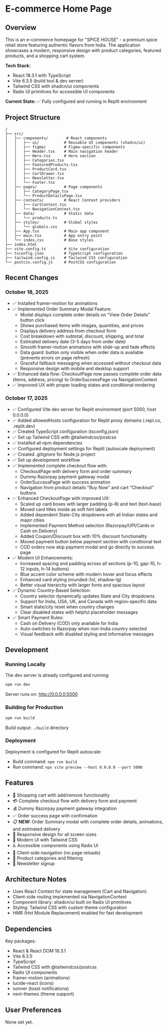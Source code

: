 # E-commerce Home Page

## Overview
This is an e-commerce homepage for "SPICE HOUSE" - a premium spice retail store featuring authentic flavors from India. The application showcases a modern, responsive design with product categories, featured products, and a shopping cart system.

**Tech Stack:**
- React 18.3.1 with TypeScript
- Vite 6.3.5 (build tool & dev server)
- Tailwind CSS with shadcn/ui components
- Radix UI primitives for accessible UI components

**Current State:** ✅ Fully configured and running in Replit environment

## Project Structure
```
/
├── src/
│   ├── components/        # React components
│   │   ├── ui/           # Reusable UI components (shadcn/ui)
│   │   ├── figma/        # Figma-specific components
│   │   ├── Header.tsx    # Main navigation header
│   │   ├── Hero.tsx      # Hero section
│   │   ├── Categories.tsx
│   │   ├── FeaturedProducts.tsx
│   │   ├── ProductCard.tsx
│   │   ├── CartDrawer.tsx
│   │   ├── Newsletter.tsx
│   │   └── Footer.tsx
│   ├── pages/            # Page components
│   │   ├── CategoryPage.tsx
│   │   └── ProductDetailsPage.tsx
│   ├── contexts/         # React Context providers
│   │   ├── CartContext.tsx
│   │   └── NavigationContext.tsx
│   ├── data/             # Static data
│   │   └── products.ts
│   ├── styles/           # Global styles
│   │   └── globals.css
│   ├── App.tsx           # Main app component
│   ├── main.tsx          # App entry point
│   └── index.css         # Base styles
├── index.html
├── vite.config.ts        # Vite configuration
├── tsconfig.json         # TypeScript configuration
├── tailwind.config.js    # Tailwind CSS configuration
└── postcss.config.js     # PostCSS configuration
```

## Recent Changes

### October 18, 2025
- ✅ Installed framer-motion for animations
- ✅ Implemented Order Summary Modal Feature:
  - Modal displays complete order details on "View Order Details" button click
  - Shows purchased items with images, quantities, and prices
  - Displays delivery address from checkout form
  - Cost breakdown with subtotal, discount, shipping, and total
  - Estimated delivery date (3-5 days from order date)
  - Smooth framer-motion animations with slide-up and fade effects
  - Data guard: button only visible when order data is available (prevents errors on page refresh)
  - Graceful fallback messaging when accessed without checkout data
  - Responsive design with mobile and desktop support
- ✅ Enhanced data flow: CheckoutPage now passes complete order data (items, address, pricing) to OrderSuccessPage via NavigationContext
- ✅ Improved UX with proper loading states and conditional rendering

### October 17, 2025
- ✅ Configured Vite dev server for Replit environment (port 5000, host 0.0.0.0)
- ✅ Added allowedHosts configuration for Replit proxy domains (.repl.co, .replit.dev)
- ✅ Created TypeScript configuration (tsconfig.json)
- ✅ Set up Tailwind CSS with @tailwindcss/postcss
- ✅ Installed all npm dependencies
- ✅ Configured deployment settings for Replit (autoscale deployment)
- ✅ Created .gitignore for Node.js project
- ✅ Set up development workflow
- ✅ Implemented complete checkout flow with:
  - CheckoutPage with delivery form and order summary
  - Dummy Razorpay payment gateway modal
  - OrderSuccessPage with success animation
  - Navigation from product details "Buy Now" and cart "Checkout" buttons
- ✅ Enhanced CheckoutPage with improved UX:
  - Scaled up card boxes with larger padding (p-8) and text (text-base)
  - Moved card titles inside as soft hint labels
  - Added dependent State-City dropdowns with all Indian states and major cities
  - Implemented Payment Method selection (Razorpay/UPI/Cards or Cash on Delivery)
  - Added Coupon/Discount box with 10% discount functionality
  - Moved payment button below payment section with conditional text
  - COD orders now skip payment modal and go directly to success page
- ✅ Modern UI Enhancements:
  - Increased spacing and padding across all sections (p-10, gap-10, h-12 inputs, h-14 buttons)
  - Blue accent color scheme with modern hover and focus effects
  - Enhanced card styling (rounded-3xl, shadow-lg)
  - Better visual hierarchy with larger fonts and spacious layout
- ✅ Dynamic Country-Based Selection:
  - Country selector dynamically updates State and City dropdowns
  - Support for India, USA, UK, and Canada with region-specific data
  - Smart state/city reset when country changes
  - Clear disabled states with helpful placeholder messages
- ✅ Smart Payment Rules:
  - Cash on Delivery (COD) only available for India
  - Auto-switches to Razorpay when non-India country selected
  - Visual feedback with disabled styling and informative messages

## Development

### Running Locally
The dev server is already configured and running:
```bash
npm run dev
```
Server runs on: http://0.0.0.0:5000

### Building for Production
```bash
npm run build
```
Build output: `./build` directory

### Deployment
Deployment is configured for Replit autoscale:
- Build command: `npm run build`
- Run command: `npx vite preview --host 0.0.0.0 --port 5000`

## Features
- 🛒 Shopping cart with add/remove functionality
- 💳 Complete checkout flow with delivery form and payment
- 💰 Dummy Razorpay payment gateway integration
- ✅ Order success page with confirmation
- 📋 **NEW:** Order Summary modal with complete order details, animations, and estimated delivery
- 📱 Responsive design for all screen sizes
- 🎨 Modern UI with Tailwind CSS
- ♿ Accessible components using Radix UI
- 🔄 Client-side navigation (no page reloads)
- 🎯 Product categories and filtering
- 📧 Newsletter signup

## Architecture Notes
- Uses React Context for state management (Cart and Navigation)
- Client-side routing implemented via NavigationContext
- Component library: shadcn/ui built on Radix UI primitives
- Styling: Tailwind CSS with custom theme configuration
- HMR (Hot Module Replacement) enabled for fast development

## Dependencies
Key packages:
- React & React DOM 18.3.1
- Vite 6.3.5
- TypeScript
- Tailwind CSS with @tailwindcss/postcss
- Radix UI components
- framer-motion (animations)
- lucide-react (icons)
- sonner (toast notifications)
- next-themes (theme support)

## User Preferences
None set yet.

